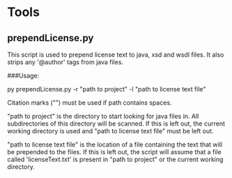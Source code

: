 # Tools
## prependLicense.py
This script is used to prepend license text to java, xsd and wsdl files. It also strips any '@author' tags from java files.

###Usage:

py prependLicense.py -r "path to project" -l "path to license text file"

Citation marks ("") must be used if path contains spaces.

"path to project" is the directory to start looking for java files in. All subdirectories of this directory will be scanned. If this is left out, the current working directory is used and "path to license text file" must be left out.

"path to license text file" is the location of a file containing the text that will be prepended to the files. If this is left out, the script will assume that a file called 'licenseText.txt' is present in "path to project" or the current working directory.
